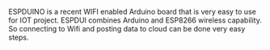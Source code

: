 ESPDUINO is a recent WIFI enabled Arduino board that is very easy to use for IOT project. ESPDUI combines Arduino and ESP8266 wireless capability. So connecting to Wifi and posting data to cloud can be done very easy steps. 
